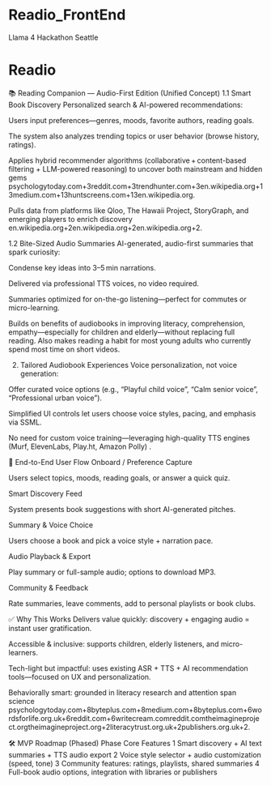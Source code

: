 # Readio_FrontEnd
Llama 4 Hackathon Seattle

# Readio
📚 Reading Companion — Audio-First Edition (Unified Concept)
1.1 Smart Book Discovery
Personalized search & AI-powered recommendations:


Users input preferences—genres, moods, favorite authors, reading goals.


The system also analyzes trending topics or user behavior (browse history, ratings).


Applies hybrid recommender algorithms (collaborative + content-based filtering + LLM-powered reasoning) to uncover both mainstream and hidden gems psychologytoday.com+3reddit.com+3trendhunter.com+3en.wikipedia.org+13medium.com+13huntscreens.com+13en.wikipedia.org.


Pulls data from platforms like Qloo, The Hawaii Project, StoryGraph, and emerging players to enrich discovery en.wikipedia.org+2en.wikipedia.org+2en.wikipedia.org+2.


1.2 Bite-Sized Audio Summaries
AI-generated, audio-first summaries that spark curiosity:


Condense key ideas into 3–5 min narrations.


Delivered via professional TTS voices, no video required.


Summaries optimized for on-the-go listening—perfect for commutes or micro-learning.


Builds on benefits of audiobooks in improving literacy, comprehension, empathy—especially for children and elderly—without replacing full reading. Also makes reading a habit for most young adults who currently spend most time on short videos.


2. Tailored Audiobook Experiences
Voice personalization, not voice generation:


Offer curated voice options (e.g., “Playful child voice”, “Calm senior voice”, “Professional urban voice”).


Simplified UI controls let users choose voice styles, pacing, and emphasis via SSML.


No need for custom voice training—leveraging high-quality TTS engines (Murf, ElevenLabs, Play.ht, Amazon Polly) .

🔁 End-to-End User Flow
Onboard / Preference Capture


Users select topics, moods, reading goals, or answer a quick quiz.


Smart Discovery Feed


System presents book suggestions with short AI-generated pitches.


Summary & Voice Choice


Users choose a book and pick a voice style + narration pace.


Audio Playback & Export


Play summary or full-sample audio; options to download MP3.


Community & Feedback


Rate summaries, leave comments, add to personal playlists or book clubs.



✅ Why This Works
Delivers value quickly: discovery + engaging audio = instant user gratification.


Accessible & inclusive: supports children, elderly listeners, and micro-learners.


Tech-light but impactful: uses existing ASR + TTS + AI recommendation tools—focused on UX and personalization.


Behaviorally smart: grounded in literacy research and attention span science psychologytoday.com+8byteplus.com+8medium.com+8byteplus.com+6wordsforlife.org.uk+6reddit.com+6writecream.comreddit.comtheimagineproject.orgtheimagineproject.org+2literacytrust.org.uk+2publishers.org.uk+2.



🛠️ MVP Roadmap (Phased)
Phase
Core Features
1
Smart discovery + AI text summaries + TTS audio export
2
Voice style selector + audio customization (speed, tone)
3
Community features: ratings, playlists, shared summaries
4
Full-book audio options, integration with libraries or publishers
